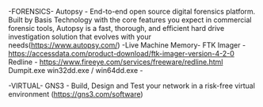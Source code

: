 -FORENSICS-
Autopsy - End-to-end open source digital forensics platform. Built by Basis Technology with the core features you expect in commercial forensic tools, 
          Autopsy is a fast, thorough, and efficient hard drive investigation solution that evolves with your needs(https://www.autopsy.com/)
          -Live Machine Memory-
          FTK Imager - https://accessdata.com/product-download/ftk-imager-version-4-2-0
          Redline - https://www.fireeye.com/services/freeware/redline.html
          Dumpit.exe
          win32dd.exe / win64dd.exe -

-VIRTUAL-
GNS3 - Build, Design and Test your network in a risk-free virtual environment (https://gns3.com/software)
